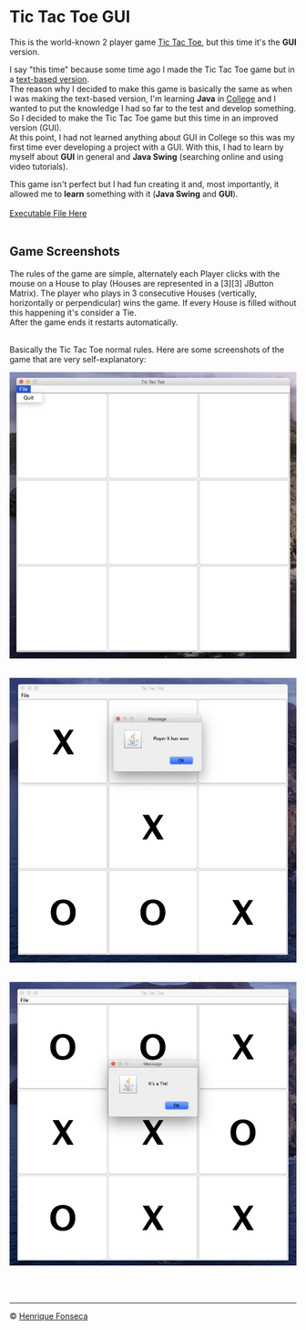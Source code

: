 # Tic Tac Toe GUI

This is the world-known 2 player game [Tic Tac Toe](), but this time it's the **GUI** version. <br>


I say "this time" because some time ago I made the Tic Tac Toe game but in a [text-based version](https://github.com/henrique-efonseca/Portfolio/tree/master/Tic-Tac-Toe). <br>
The reason why I decided to make this game is basically the same as when I was making the text-based version, I'm learning **Java** in [College](https://github.com/henrique-efonseca/College-Projects) and I wanted to put the knowledge I had so far to the test and develop something. So I decided to make the Tic Tac Toe game but this time in an improved version (GUI). <br>
At this point, I had not learned anything about GUI in College so this was my first time ever developing a project with a GUI. With this, I had to learn by myself about **GUI** in general and **Java Swing** (searching online and using video tutorials). <br>


This game isn't perfect but I had fun creating it and, most importantly, it allowed me to **learn** something with it (**Java Swing** and **GUI**). <br>  <br>
[Executable File Here](https://github.com/henrique-efonseca/Portfolio/blob/master/Tic-Tac-Toe-GUI/TicTacToe.jar) <br> <br>

## Game Screenshots

The rules of the game are simple, alternately each Player clicks with the mouse on a House to play (Houses are represented in a [3][3] JButton Matrix).
The player who plays in 3 consecutive Houses (vertically, horizontally or perpendicular) wins the game.
If every House is filled without this happening it's consider a Tie. <br>
After the game ends it restarts automatically. <br> <br>

Basically the Tic Tac Toe normal rules.
Here are some screenshots of the game that are very self-explanatory:
<br>

![](https://github.com/henrique-efonseca/Portfolio/blob/master/Tic-Tac-Toe-GUI/img/game_initial_board.jpeg)
<br> <br>

![](https://github.com/henrique-efonseca/Portfolio/blob/master/Tic-Tac-Toe-GUI/img/game_over.jpeg)
<br> <br>

![](https://github.com/henrique-efonseca/Portfolio/blob/master/Tic-Tac-Toe-GUI/img/game_tie.jpeg)
<br> <br>



<br>


---

© [Henrique Fonseca](https://github.com/henrique-efonseca)

